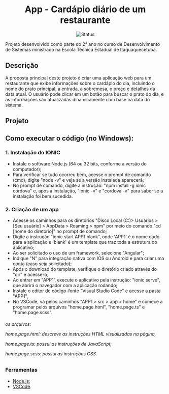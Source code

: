 <h1 align="center">App - Cardápio diário de um restaurante</h1>

<p align="center">
  <img src="https://img.shields.io/badge/status-concluído-brightgreen.svg" alt="Status" />
</p>

</h4>
Projeto desenvolvido como parte do 2° ano no curso de Desenvolvimento de Sistemas ministrado na Escola Técnica Estadual de Itaquaquecetuba. 
</h4>

## Descrição
<p align=>A proposta principal deste projeto é criar uma aplicação web para um restaurante que exibe informações sobre o cardápio do dia, incluindo o nome do prato principal, a entrada, a sobremesa, o preço e detalhes da data atual. O usuário pode clicar em um botão para buscar o prato do dia, e as informações são atualizadas dinamicamente com base na data do sistema.
</p>

## Projeto



## Como executar o código (no Windows):

<h3><b>1. Instalação do IONIC</b></h3>

* Instale o software Node.js (64 ou 32 bits, conforme a versão do computador);
* Para verificar se tudo ocorreu bem, acesse o prompt de comando (cmd), digite "node -v" e veja se a versão instalada aparecerá;
* No prompt de comando, digite a instrução: "npm install -g ionic cordova" e, após a instalação, "ionic -v" e "cordova -v" para saber se a instalação foi bem sucedida.

<h3><b>2. Criação de um app</b></h3>

* Acesse os caminhos para os diretórios "Disco Local (C:)> Usuários > [Seu usuário] > AppData > Roaming > npm" por meio do comando "cd [nome do diretório]" no prompt de comando;
* Digite a instrução "ionic start APP1 blank", onde 'APP1' é o nome dado para a aplicação e 'blank' é um template que traz toda a estrutura do aplicativo;
* Ao ser solicitado o uso de um framework, selecione "Angular";
* Indique "N" para integração nativa com IOS ou Android e para criar uma conta (caso seja solicitado);
* Após o download do template, verifique o diretório criado através do "dir" e acesse-o;
* Ao entrar em "APP1', execute o aplicativo pela instrução: "ionic serve", que abrirá o navegador com a aplicação rodando;
* Instale o editor de código-fonte "Visual Studio Code" e acesse a pasta "APP1";
* No VSCode, vá pelos caminhos "APP1 > src > app > home" e comece a programar pelos arquivos "home.page.html", "home.page.ts" e "home.page.scss".

<h6>os arquivos:<p>
  
home.page.html: descreve as instruções HTML visualizadas na página, <p>
home.page.ts: possui as instruções de JavaScript,<p>
home.page.scss: possui as instruções CSS.
</h6>

### Ferramentas

- [Node.js](https://nodejs.org/pt-br/download);
- [VSCode](https://www.apachefriends.org/pt_br/index.html).

